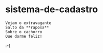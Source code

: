 # sistema-de-cadastro

```
Vejam o extravagante
Salto da **raposa**
Sobre o cachorro
Que dorme feliz!
```
:-)
